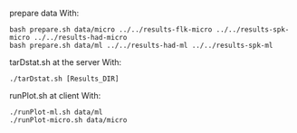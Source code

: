 prepare data With:

    bash prepare.sh data/micro ../../results-flk-micro ../../results-spk-micro ../../results-had-micro
    bash prepare.sh data/ml ../../results-had-ml ../../results-spk-ml

tarDstat.sh at the server With:

    ./tarDstat.sh [Results_DIR]

runPlot.sh at client With:

    ./runPlot-ml.sh data/ml
    ./runPlot-micro.sh data/micro


